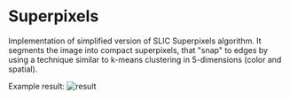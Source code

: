 # Superpixels
Implementation of simplified version of SLIC Superpixels algorithm. It segments the image into compact superpixels, that "snap" to edges by using a technique similar to k-means clustering in 5-dimensions (color and spatial).

Example result:
![result](https://i.imgur.com/qa2kFYi.png)

